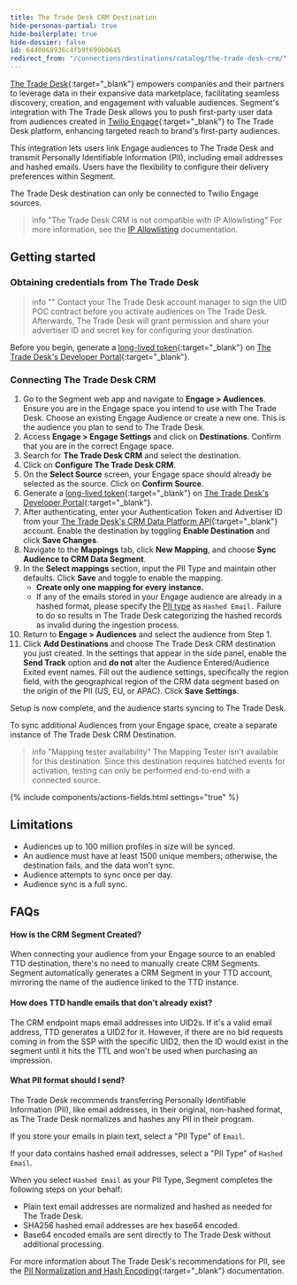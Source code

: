 ```yaml
---
title: The Trade Desk CRM Destination
hide-personas-partial: true
hide-boilerplate: true
hide-dossier: false
id: 6440068936c4fb9f699b0645
redirect_from: "/connections/destinations/catalog/the-trade-desk-crm/"
---
```


[The Trade Desk](https://www.thetradedesk.com/us){:target="_blank"} empowers companies and their partners to leverage data in their expansive data marketplace, facilitating seamless discovery, creation, and engagement with valuable audiences. Segment's integration with The Trade Desk allows you to push first-party user data from audiences created in [Twilio Engage](https://www.twilio.com/en-us/engage){:target="_blank"} to The Trade Desk platform, enhancing targeted reach to brand's first-party audiences.

This integration lets users link Engage audiences to The Trade Desk and transmit Personally Identifiable Information (PII), including email addresses and hashed emails. Users have the flexibility to configure their delivery preferences within Segment.

The Trade Desk destination can only be connected to Twilio Engage sources.

> info "The Trade Desk CRM is not compatible with IP Allowlisting"
> For more information, see the [IP Allowlisting](/docs/connections/destinations/#ip-allowlisting) documentation. 

## Getting started

### Obtaining credentials from The Trade Desk

> info ""
> Contact your The Trade Desk account manager to sign the UID POC contract before you activate audiences on The Trade Desk. Afterwards, The Trade Desk will grant permission and share your advertiser ID and secret key for configuring your destination.

Before you begin, generate a [long-lived token](https://partner.thetradedesk.com/v3/portal/api/doc/Authentication#ui-method-create){:target="_blank"} on [The Trade Desk's Developer Portal](https://api.thetradedesk.com/v3/tokens){:target="_blank"}.

### Connecting The Trade Desk CRM

1. Go to the Segment web app and navigate to **Engage > Audiences**. Ensure you are in the Engage space you intend to use with The Trade Desk. Choose an existing Engage Audience or create a new one. This is the audience you plan to send to The Trade Desk.
2. Access **Engage > Engage Settings** and click on **Destinations**. Confirm that you are in the correct Engage space.
3. Search for **The Trade Desk CRM** and select the destination.
4. Click on **Configure The Trade Desk CRM**.
5. On the **Select Source** screen, your Engage space should already be selected as the source. Click on **Confirm Source**.
6. Generate a [long-lived token](https://partner.thetradedesk.com/v3/portal/api/doc/Authentication#ui-method-create){:target="_blank"} on [The Trade Desk's Developer Portal](https://auth.thetradedesk.com/Account/Login?ReturnUrl=%2Fconnect%2Fauthorize%2Fcallback%3Fclient_id%3Dttd-dev-portal%26redirect_uri%3Dhttps%253A%252F%252Fpartner.thetradedesk.com%252Fv3%252Fsignin-oidc%26response_type%3Dcode%26scope%3Dopenid%2520profile%2520email%2520ttdui_refresh%2520offline_access%2520applications%26code_challenge%3DG5xIiN4NLQYS_L9kqCGZyWg678USH1pV6D2Iqu1e1Q8%26code_challenge_method%3DS256%26response_mode%3Dform_post%26nonce%3D638441362885322803.NWFjOTk2NTMtMzkyOS00NmJmLWE3N2YtODZlYzZjNGQxZWQ1M2E3OGI1ZmUtOThmNC00MDA5LWFiNzQtZmZiZGI2OTUzMzMy%26state%3DCfDJ8BBsgv10-z9IvE3EffVp_QCSKM7pxVdw3rv-shU-_OG4utdVslWzvw8nfZ0D8TKi75uKGCMPp2hiM-IBxjjwToGR-ryK13SXlVMOGMxXj_FUEV8nQfnRR1oQN6YZED0-48NhERsQr96xbaz6a_pVR_z5OZWgQ6RR9MBMUkHYF5tFp651wtbno-7ES1-zsje7hCqzFMTAVV_qAoNur-f8MGkMdw7oSAOQmoYOW4zV2w6SIMLSIOkUvariDC9EAAVPYTjonQdieo2V0rYscC-aVG6U8ASV3yqJc6RmnGRUEVnKHPt-ZZcvy9PHA2-Et04QlGwz6b-buRbNXd3v1E6zuMC5F7dxcT3otr5TQ4yMuC1JA5VRxT4c1tFON2lY4jtxKuyQIQs5N3a59eFc1wGdUSo%26x-client-SKU%3DID_NETSTANDARD2_0%26x-client-ver%3D6.10.0.0){:target="_blank"}. 
7. After authenticating, enter your Authentication Token and Advertiser ID from your [The Trade Desk's CRM Data Platform API](https://api.thetradedesk.com/v3/portal/data/doc/DataIntegrateCRMData){:target="_blank"} account. Enable the destination by toggling **Enable Destination** and click **Save Changes**.
8. Navigate to the **Mappings** tab, click **New Mapping**, and choose **Sync Audience to CRM Data Segment**.
9. In the **Select mappings** section, input the PII Type and maintain other defaults. Click **Save** and toggle to enable the mapping.
   - **Create only one mapping for every instance.**
   - If any of the emails stored in your Engage audience are already in a hashed format, please specify the [PII type](#what-pii-format-should-i-send) as `Hashed Email.` Failure to do so results in The Trade Desk categorizing the hashed records as invalid during the ingestion process. 
10. Return to **Engage > Audiences** and select the audience from Step 1.
11. Click **Add Destinations** and choose The Trade Desk CRM destination you just created. In the settings that appear in the side panel, enable the **Send Track** option and **do not** alter the Audience Entered/Audience Exited event names. Fill out the audience settings, specifically the region field, with the geographical region of the CRM data segment based on the origin of the PII (US, EU, or APAC). Click **Save Settings**.

Setup is now complete, and the audience starts syncing to The Trade Desk.

To sync additional Audiences from your Engage space, create a separate instance of The Trade Desk CRM Destination.

> info "Mapping tester availability"
> The Mapping Tester isn't available for this destination. Since this destination requires batched events for activation, testing can only be performed end-to-end with a connected source.

{% include components/actions-fields.html settings="true" %}


## Limitations

* Audiences up to 100 million profiles in size will be synced.
* An audience must have at least 1500 unique members; otherwise, the destination fails, and the data won't sync. 
* Audience attempts to sync once per day.
* Audience sync is a full sync.

## FAQs

#### How is the CRM Segment Created?

When connecting your audience from your Engage source to an enabled TTD destination, there's no need to manually create CRM Segments. Segment automatically generates a CRM Segment in your TTD account, mirroring the name of the audience linked to the TTD instance.

#### How does TTD handle emails that don't already exist?

The CRM endpoint maps email addresses into UID2s. If it's a valid email address, TTD generates a UID2 for it. However, if there are no bid requests coming in from the SSP with the specific UID2, then the ID would exist in the segment until it hits the TTL and won't be used when purchasing an impression.

#### What PII format should I send?

The Trade Desk recommends transferring Personally Identifiable Information (PII), like email addresses, in their original, non-hashed format, as The Trade Desk normalizes and hashes any PII in their program. 

If you store your emails in plain text, select a "PII Type" of `Email`.

If your data contains hashed email addresses, select a "PII Type" of `Hashed Email`. 

When you select `Hashed Email` as your PII Type, Segment completes the following steps on your behalf: 
- Plain text email addresses are normalized and hashed as needed for The Trade Desk.
- SHA256 hashed email addresses are hex base64 encoded. 
- Base64 encoded emails are sent directly to The Trade Desk without additional processing.

For more information about The Trade Desk's recommendations for PII, see the [PII Normalization and Hash Encoding](https://partner.thetradedesk.com/v3/portal/data/doc/DataPiiNormalization){:target="_blank”} documentation.
